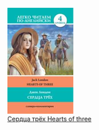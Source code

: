 ![](Сердца%20трёх%20%20Hearts%20of%20three.jpg)  
[Сердца трёх  Hearts of three](Сердца%20трёх%20%20Hearts%20of%20three.md)

